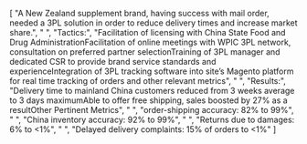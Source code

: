 [
    "A New Zealand supplement brand, having success with mail order, needed a 3PL solution in order to reduce delivery times and increase market share.",
    " ",
    "Tactics:",
    "Facilitation of licensing with China State Food and Drug AdministrationFacilitation of online meetings with WPIC 3PL network, consultation on preferred partner selectionTraining of 3PL manager and dedicated CSR to provide brand service standards and experienceIntegration of 3PL tracking software into site’s Magento platform for real time tracking of orders and other relevant metrics",
    " ",
    "Results:",
    "Delivery time to mainland China customers reduced from 3 weeks average to 3 days maximumAble to offer free shipping, sales boosted by 27% as a resultOther Pertinent Metrics",
    " ",
    "order-shipping accuracy: 82% to 99%",
    " ",
    "China inventory accuracy: 92% to 99%",
    " ",
    "Returns due to damages: 6% to <1%",
    " ",
    "Delayed delivery complaints: 15% of orders to <1%"
]
